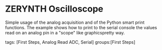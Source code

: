 ZERYNTH Oscilloscope
======================
Simple usage of the analog acquisition and of the Python smart print functions.
The example shows how to print to the serial console the values read on an analog pin in a "scope" like graphicspretty way.


tags: [First Steps, Analog Read ADC, Serial]
groups:[First Steps]     
